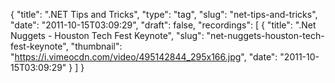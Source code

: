 {
  "title": ".NET Tips and Tricks",
  "type": "tag",
  "slug": "net-tips-and-tricks",
  "date": "2011-10-15T03:09:29",
  "draft": false,
  "recordings": [
    {
      "title": ".Net Nuggets - Houston Tech Fest Keynote",
      "slug": "net-nuggets-houston-tech-fest-keynote",
      "thumbnail": "https://i.vimeocdn.com/video/495142844_295x166.jpg",
      "date": "2011-10-15T03:09:29"
    }
  ]
}
